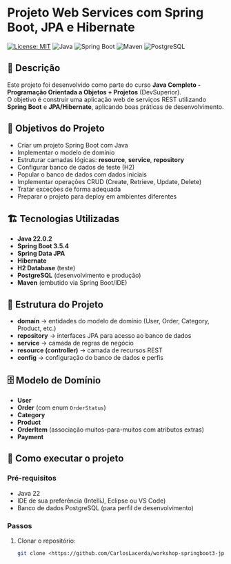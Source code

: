 # Projeto Web Services com Spring Boot, JPA e Hibernate

[![License: MIT](https://img.shields.io/badge/License-MIT-yellow.svg)](https://github.com/CarlosLacerda/workshop-springboot3-jpa/blob/main/LICENSE)
![Java](https://img.shields.io/badge/Java-22-007396?logo=java&logoColor=white)
![Spring Boot](https://img.shields.io/badge/Spring%20Boot-3.5.4-6DB33F?logo=springboot&logoColor=white)
![Maven](https://img.shields.io/badge/Maven-3+-C71A36?logo=apachemaven&logoColor=white)
![PostgreSQL](https://img.shields.io/badge/PostgreSQL-DB-336791?logo=postgresql&logoColor=white)

## 📌 Descrição
Este projeto foi desenvolvido como parte do curso **Java Completo - Programação Orientada a Objetos + Projetos** (DevSuperior).  
O objetivo é construir uma aplicação web de serviços REST utilizando **Spring Boot** e **JPA/Hibernate**, aplicando boas práticas de desenvolvimento.

## 🎯 Objetivos do Projeto
- Criar um projeto Spring Boot com Java
- Implementar o modelo de domínio
- Estruturar camadas lógicas: **resource**, **service**, **repository**
- Configurar banco de dados de teste (H2)
- Popular o banco de dados com dados iniciais
- Implementar operações CRUD (Create, Retrieve, Update, Delete)
- Tratar exceções de forma adequada
- Preparar o projeto para deploy em ambientes diferentes

## 🏗️ Tecnologias Utilizadas
- **Java 22.0.2**
- **Spring Boot 3.5.4**
- **Spring Data JPA**
- **Hibernate**
- **H2 Database** (teste)
- **PostgreSQL** (desenvolvimento e produção)
- **Maven** (embutido via Spring Boot/IDE)

## 📂 Estrutura do Projeto
- **domain** → entidades do modelo de domínio (User, Order, Category, Product, etc.)
- **repository** → interfaces JPA para acesso ao banco de dados
- **service** → camada de regras de negócio
- **resource (controller)** → camada de recursos REST
- **config** → configuração do banco de dados e perfis

## 🗄️ Modelo de Domínio
- **User**
- **Order** (com enum `OrderStatus`)
- **Category**
- **Product**
- **OrderItem** (associação muitos-para-muitos com atributos extras)
- **Payment**

## 🚀 Como executar o projeto
### Pré-requisitos
- Java 22
- IDE de sua preferência (IntelliJ, Eclipse ou VS Code)
- Banco de dados PostgreSQL (para perfil de desenvolvimento)

### Passos
1. Clonar o repositório:
   ```bash
   git clone <https://github.com/CarlosLacerda/workshop-springboot3-jpa.git>
